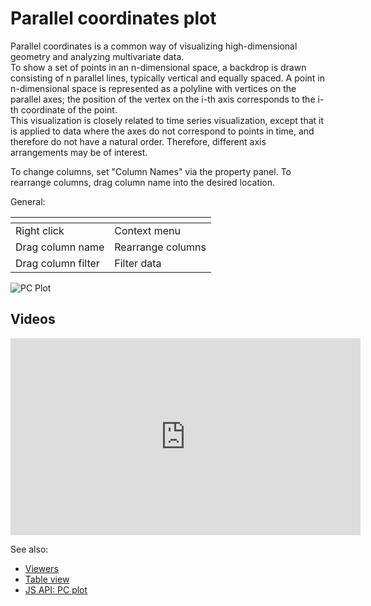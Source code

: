 <!-- TITLE: Parallel coordinates plot -->
<!-- SUBTITLE: -->

# Parallel coordinates plot

Parallel coordinates is a common way of visualizing high-dimensional geometry and analyzing
multivariate data.  
To show a set of points in an n-dimensional space, a backdrop is drawn consisting of n parallel
lines, typically vertical and equally spaced. A point in n-dimensional space is represented as a
polyline with vertices on the parallel axes; the position of the vertex on the i-th axis corresponds
to the i-th coordinate of the point.  
This visualization is closely related to time series visualization, except that it is applied to
data where the axes do not correspond to points in time, and therefore do not have a natural order.
Therefore, different axis arrangements may be of interest.  

To change columns, set "Column Names" via the property panel. 
To rearrange columns, drag column name into the desired location.

General:

| []()                  |                 |
|-----------------------|-----------------|
| Right click           | Context menu    |
| Drag column name      | Rearrange columns |
| Drag column filter    | Filter data     |

![PC Plot](../../uploads/gifs/pc-plot.gif "PC Plot")

## Videos

<iframe width="560" height="315" src="https://www.youtube.com/embed/7MBXWzdC0-I?start=1798" frameborder="0" allow="accelerometer; autoplay; clipboard-write; encrypted-media; gyroscope; picture-in-picture" allowfullscreen></iframe>

See also: 
  
  * [Viewers](../viewers.md)
  * [Table view](../../overview/table-view.md)
  * [JS API: PC plot](https://public.datagrok.ai/js/samples/ui/viewers/types/pc-plot)
